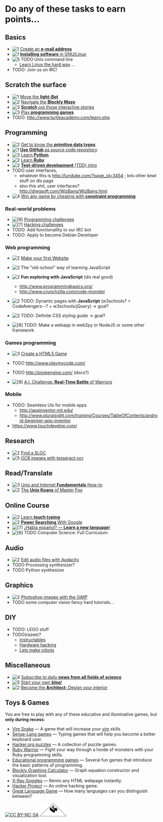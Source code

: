Do any of these tasks to earn points...
=======================================

<!--- Task rating format: ![[max_points_awarded]][difficulty_level]
      Manipulate max_points_awarded value so as to
        minimize points inflation,
        encourage engagement in targeted activities, and
        balance the overall results so as to
          maintain the highest level of competitiveness.
-->

Basics
------
* ![[1]][1] [Create an **e-mail address**](tasks/create_email_address.md)
* ![[1]][1] [**Installing software** in GNU/Linux](tasks/install_software.md)
* ![[5]][4] TODO Unix command line
  * [Learn Linux the hard way](http://nixsrv.com/llthw/ex1) ...
* TODO: Join us on IRC!

Scratch the surface
-------------------
* ![[1]][0] [Move the **light-Bot**](http://educative-games.org/#programming/light-bot-2) <!--- http://mark-byers.blogspot.com/2009/01/light-bot-in-131-commands.html -->
* ![[2]][1] [Navigate the **Blockly Maze**](tasks/scratch_blockly_maze.md)
* ![[3]][2] [**Scratch** out those interactive stories](tasks/scratch.md)
* ![[3]][0] [Play **programming games**](tasks/play_games.md)
* TODO: http://www.turtleacademy.com/learn.php

Programming
-----------
* ![[2]][1] [Get to know the **primitive data types**](tasks/data_types.md)
* ![[1]][1] [**Use GitHub** as source code repository](tasks/create_git.md)
* ![[3]][2] [Learn **Python**](tasks/learn_python.md)
* ![[2]][2] [Learn **Ruby**](tasks/learn_ruby.md)
* ![[2]][3] [**Test-driven development** (TDD) intro](tasks/TDD_koans.md)
* TODO user interfaces,
  * whatever this is http://lunduke.com/?page_id=3454 ; lots other kewl stuff on dls page
  * also this shit, user interfaces? http://dregsoft.com/WizBang/WizBang.html
* ![[4]][4] [Win any game by cheating with **constraint programming**](tasks/constraint_programming.md)

### Real-world problems ###
* ![[6]][4] [Programming challenges](tasks/programming_problems.md)
* ![[7]][5] [Hacking challenges](tasks/hacking_challenges.md)
* TODO: Add functionallity to our IRC bot
* TODO: Apply to become Debian Developer

### Web programming ###
* ![[2]][2] [Make your first Website](tasks/create_website.md)
* ![[2]][2] The "old-school" way of learning JavaScript
* ![[2]][2] **Fun exploring with JavaScript** (dis real good)
  * http://www.programmingbasics.org/
  * http://www.crunchzilla.com/code-monster
  
  
* ![[2]][3] TODO: Dynamic pages with **JavaScript** (w3schools? + CodeAvengers--? + w3schools/jQuery) → goal?
* ![[2]][3] TODO: Definite CSS styling guide → goal?
* ![[6]][5] TODO: Make a webapp in web2py or NodeJS or some other framework

### Games programming ###
* ![[3]][3] [Create a HTML5 Game](tasks/create_html_game.md)
* TODO http://www.playmycode.com/
* TODO http://pixieengine.com/ (docs?)

* ![[8]][5] [A.I. Challenge: **Real-Time Battle** of Warriors](tasks/aichallenge.md)

### Mobile ###
* TODO: Seamless UIs for mobile apps
  * http://appinventor.mit.edu/
  * http://www.pluralsight.com/training/Courses/TableOfContents/android-beginner-app-inventor
* https://www.touchdevelop.com/

Research
--------
* ![[2]][4] [Find a SLOC](tasks/Find_a_SLOC.md)
* ![[5]][5] [OCR images with tesseract-ocr](tasks/images_OCR.md)

Read/Translate
--------------
* ![[3]][3] [Unix and Internet **Fundamentals** How-to](tasks/translate_TLDP_UIF.md)
* ![[2]][4] [The **Unix Koans** of Master Foo](tasks/unix_koans.md)

Online Course
-------------
* ![[2]][1] [Learn **touch typing**](tasks/touch_typing.md)
* ![[2]][2] [**Power Searching** With Google](tasks/power_searching_google.md)
* ![[7]][0] [¿Habla español? — **Learn a new language**!](tasks/new_language.md)
* ![[6]][4] TODO Computer Science: Full Curriculum

Audio
-----
* ![[2]][1] [Edit audio files with Audacity](tasks/learn_audacity.md)
* TODO Processing synthesizer?
* TODO Python synthesizer

Graphics
-----
* ![[2]][0] [Photoshop images with the GiMP](tasks/learn_gimp.md)
* TODO some computer vision fancy hard tutorials...

DIY
---
* TODO: LEGO stuff
* TODO(razee)?
  * [Instructables](http://www.instructables.com/)
  * [Hardware hacking](https://diy.org/skills/hardwarehacker)
  * [Lets make robots](http://letsmakerobots.com/)

Miscellaneous
-------------
* ![[4]][1] [Subscribe to daily **news from all fields of science**](tasks/zeitnews.md)
* ![[5]][1] [Start your own **blog**!](tasks/write_blog.md)
* ![[2]][2] [Become the **Architect**: Design your interior](tasks/interior_design.md)

Toys & Games
------------
You are free to play with any of these educative and illuminative games, but **only during recess**:
* [Vim Snake](http://www.vimsnake.com/) — A game that will increase your [vim](tasks/advanced_text_editing.md) skills.
* [Sense-Lang games](http://games.sense-lang.org/) — Typing games that will help you become a better keyboard user.
* [Hacker.org puzzles](http://www.hacker.org/) — A collection of puzzle games.
* [Ruby Warrior](https://www.bloc.io/ruby-warrior/) — Fight your way through a horde of monsters with your Ruby programming skills.
* [Educational programming games](http://educative-games.org/) — Several fun games that introduce the basic patterns of programming.
* [Blockly Graphing Calculator](http://blockly-demo.appspot.com/static/apps/graph/index.html#nu7gas) — Graph equation constructor and visualization tool.
* [X-Ray Goggles](https://goggles.webmaker.org/) — Remix any HTML webpage instantly.
* [Hacker Project](http://www.hacker-project.com/) — An online hacking game.
* [Great Language Game](http://greatlanguagegame.com/) — How many languages can you distinguish between?



[0]: https://github.com/CoderDojoSI/ideas/raw/master/tasks/resources/level_0.png "Level: ?"
[1]: https://github.com/CoderDojoSI/ideas/raw/master/tasks/resources/level_1.png "Level: easy"
[2]: https://github.com/CoderDojoSI/ideas/raw/master/tasks/resources/level_2.png "Level: novice"
[3]: https://github.com/CoderDojoSI/ideas/raw/master/tasks/resources/level_3.png "Level: intermediate"
[4]: https://github.com/CoderDojoSI/ideas/raw/master/tasks/resources/level_4.png "Level: advanced"
[5]: https://github.com/CoderDojoSI/ideas/raw/master/tasks/resources/level_5.png "Level: master"


[![CC BY-NC-SA](http://i.creativecommons.org/l/by-nc-sa/3.0/88x31.png)](http://creativecommons.org/licenses/by-nc-sa/3.0/)
![Kopimi](https://github.com/CoderDojoSI/ideas/raw/master/tasks/resources/kopimi.png)